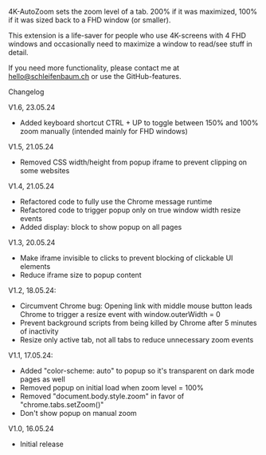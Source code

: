 4K-AutoZoom sets the zoom level of a tab. 200% if it was maximized, 100% if it was sized back to a FHD window (or smaller).

This extension is a life-saver for people who use 4K-screens with 4 FHD windows and occasionally need to maximize a window to read/see stuff in detail.

If you need more functionality, please contact me at hello@schleifenbaum.ch or use the GitHub-features.

Changelog

V1.6, 23.05.24
- Added keyboard shortcut CTRL + UP to toggle between 150% and 100% zoom manually (intended mainly for FHD windows)

V1.5, 21.05.24
- Removed CSS width/height from popup iframe to prevent clipping on some websites

V1.4, 21.05.24
- Refactored code to fully use the Chrome message runtime
- Refactored code to trigger popup only on true window width resize events
- Added display: block to show popup on all pages

V1.3, 20.05.24
- Make iframe invisible to clicks to prevent blocking of clickable UI elements
- Reduce iframe size to popup content

V1.2, 18.05.24:
- Circumvent Chrome bug: Opening link with middle mouse button leads Chrome to trigger a resize event with window.outerWidth = 0
- Prevent background scripts from being killed by Chrome after 5 minutes of inactivity
- Resize only active tab, not all tabs to reduce unnecessary zoom events

V1.1, 17.05.24:
- Added "color-scheme: auto" to popup so it's transparent on dark mode pages as well
- Removed popup on initial load when zoom level = 100%
- Removed "document.body.style.zoom" in favor of "chrome.tabs.setZoom()"
- Don't show popup on manual zoom

V1.0, 16.05.24
- Initial release
